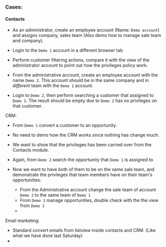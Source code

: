 ### Cases:
#### Contacts

- As an administrator, create an employee account (Name: `Demo account`) and assigns company, sales team (Also demo how to manage sale team and company).

- Login to the `Demo 1` account in a different browser tab

- Perform customer filtering actions, compare it with the view of the administrator account to point out how the privileges policy work.

- From the administrative account, create an employee account with the name `Demo 2`. This account should be in the same company and in *different* team with the `Demo 1` account.
- Login to `Demo 2`, then perform searching a customer that assigned to `Demo 1`. The result should be empty due to `Demo 2` has no privileges on that customer.    


CRM:
- From `Demo 1` convert a customer to an opportunity.
- No need to demo how the CRM works since nothing has change much.
- We want to show that the privileges has been carried over from the Contacts module.
- Again, from `Demo 2` search the opportunity that `Demo 1` is assigned to

- Now we want to have both of them to be on the same sale team, and demonstrate the privileges that team members have on their team's opportunities:
	- From the Administrative account change the sale team of account `Demo 2` to the same team of `Demo 1`
	- From `Demo 2` manage opportunities, double check with the the view from `Demo 1`
	-  


Email marketing:
- Standard convert emails from listview inside contacts and CRM. (Like what we have done last Saturday)
- 
